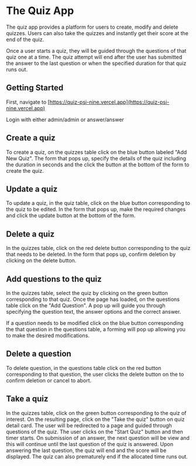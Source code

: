 # The Quiz App

The quiz app provides a platform for users to create, modify and delete quizzes. Users can also take the quizzes and instantly get their score at the end of the quiz.

Once a user starts a quiz, they will be guided through the questions of that quiz one at a time. The quiz attempt will end after the user has submitted the answer to the last question or when the specified duration for that quiz runs out.

## Getting Started

First, navigate to [https://quiz-psi-nine.vercel.app](https://quiz-psi-nine.vercel.app)

Login with either admin/admin or answer/answer

## Create a quiz

To create a quiz, on the quizzes table click on the blue button labeled "Add New Quiz". The form that pops up, specify the details of the quiz including the duration in seconds and the click the button at the bottom of the form to create the quiz.

## Update a quiz

To update a quiz, in the quiz table, click on the blue button corresponding to the quiz to be edited. In the form that pops up, make the required changes and click the update button at the bottom of the form.

## Delete a quiz

In the quizzes table, click on the red delete button corresponding to the quiz that needs to be deleted. In the form that pops up, confirm deletion by clicking on the delete button.

## Add questions to the quiz

In the quizzes table, select the quiz by clicking on the green button corresponding to that quiz. Once the page has loaded, on the questions table click on the "Add Question". A pop up will guide you through specifying the question text, the answer options and the correct answer. 

If a question needs to be modified click on the blue button corresponding the that question in the questions table, a forming will pop up allowing you to make the desired modifications.

## Delete a question

To delete question, in the questions table click on the red button corresponding to that question, the user clicks the delete button on the to confirm deletion or cancel to abort.

## Take a quiz

In the quizzes table, click on the green button corresponding to the quiz of interest. On the resulting page, click on the "Take the quiz" button on quiz detail card. The user will be redirected to a page and guided through questions of the quiz. The user clicks on the "Start Quiz" button and then timer starts. On submission of an answer, the next question will be view and this will continue until the last question of the quiz is answered. Upon answering the last question, the quiz will end and the score will be displayed. The quiz can also prematurely end if the allocated time runs out. 